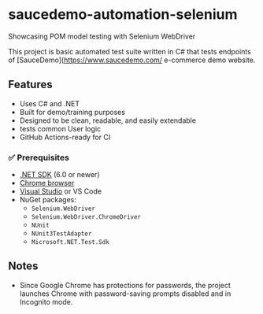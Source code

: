 # saucedemo-automation-selenium
Showcasing POM model testing with Selenium WebDriver

This project is basic automated test suite written in C# that tests endpoints of [SauceDemo](https://www.saucedemo.com/ e-commerce demo website.


## Features

- Uses C# and .NET
- Built for demo/training purposes
- Designed to be clean, readable, and easily extendable
- tests common User logic
- GitHub Actions-ready for CI

### ✅ Prerequisites

- [.NET SDK](https://dotnet.microsoft.com/en-us/download) (6.0 or newer)
- [Chrome browser](https://www.google.com/chrome/)
- [Visual Studio](https://visualstudio.microsoft.com/) or VS Code
- NuGet packages:
  - `Selenium.WebDriver`
  - `Selenium.WebDriver.ChromeDriver`
  - `NUnit`
  - `NUnit3TestAdapter`
  - `Microsoft.NET.Test.Sdk`

## Notes
- Since Google Chrome has protections for  passwords, the project  launches Chrome with password-saving prompts disabled and in Incognito mode.

